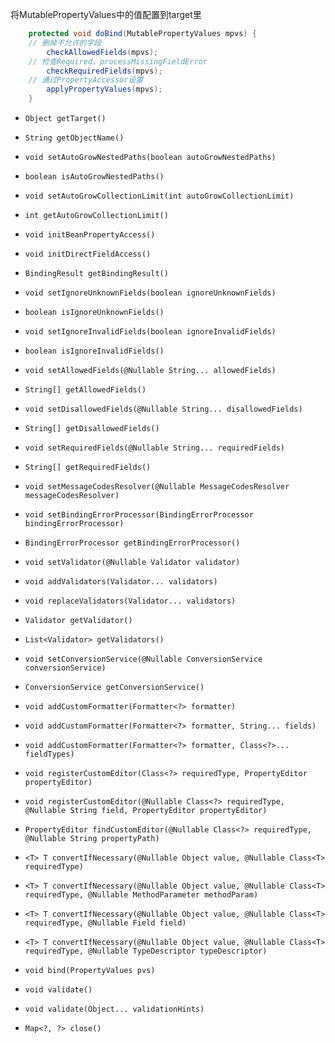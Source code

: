 
将MutablePropertyValues中的值配置到target里

```java
	protected void doBind(MutablePropertyValues mpvs) {
    // 删掉不允许的字段
		checkAllowedFields(mpvs);
    // 检查Required，processMissingFieldError
		checkRequiredFields(mpvs);
    // 通过PropertyAccessor设置
		applyPropertyValues(mpvs);
	}
```

- `Object getTarget()`
- `String getObjectName()`
- `void setAutoGrowNestedPaths(boolean autoGrowNestedPaths)`
- `boolean isAutoGrowNestedPaths()`
- `void setAutoGrowCollectionLimit(int autoGrowCollectionLimit)`
- `int getAutoGrowCollectionLimit()`
- `void initBeanPropertyAccess()`
- `void initDirectFieldAccess()`
- `BindingResult getBindingResult()`
- `void setIgnoreUnknownFields(boolean ignoreUnknownFields)`
- `boolean isIgnoreUnknownFields()`
- `void setIgnoreInvalidFields(boolean ignoreInvalidFields)`
- `boolean isIgnoreInvalidFields()`
- `void setAllowedFields(@Nullable String... allowedFields)`
- `String[] getAllowedFields()`
- `void setDisallowedFields(@Nullable String... disallowedFields)`
- `String[] getDisallowedFields()`
- `void setRequiredFields(@Nullable String... requiredFields)`
- `String[] getRequiredFields()`
- `void setMessageCodesResolver(@Nullable MessageCodesResolver messageCodesResolver)`
- `void setBindingErrorProcessor(BindingErrorProcessor bindingErrorProcessor)`
- `BindingErrorProcessor getBindingErrorProcessor()`

- `void setValidator(@Nullable Validator validator)`
- `void addValidators(Validator... validators)`
- `void replaceValidators(Validator... validators)`
- `Validator getValidator()`
- `List<Validator> getValidators()`

- `void setConversionService(@Nullable ConversionService conversionService)`
- `ConversionService getConversionService()`
- `void addCustomFormatter(Formatter<?> formatter)`
- `void addCustomFormatter(Formatter<?> formatter, String... fields)`
- `void addCustomFormatter(Formatter<?> formatter, Class<?>... fieldTypes)`
- `void registerCustomEditor(Class<?> requiredType, PropertyEditor propertyEditor)`
- `void registerCustomEditor(@Nullable Class<?> requiredType, @Nullable String field, PropertyEditor propertyEditor)`
- `PropertyEditor findCustomEditor(@Nullable Class<?> requiredType, @Nullable String propertyPath)`
- `<T> T convertIfNecessary(@Nullable Object value, @Nullable Class<T> requiredType)`
- `<T> T convertIfNecessary(@Nullable Object value, @Nullable Class<T> requiredType, @Nullable MethodParameter methodParam)`
- `<T> T convertIfNecessary(@Nullable Object value, @Nullable Class<T> requiredType, @Nullable Field field)`
- `<T> T convertIfNecessary(@Nullable Object value, @Nullable Class<T> requiredType, @Nullable TypeDescriptor typeDescriptor)`
- `void bind(PropertyValues pvs)`
- `void validate()`
- `void validate(Object... validationHints)`
- `Map<?, ?> close()`
